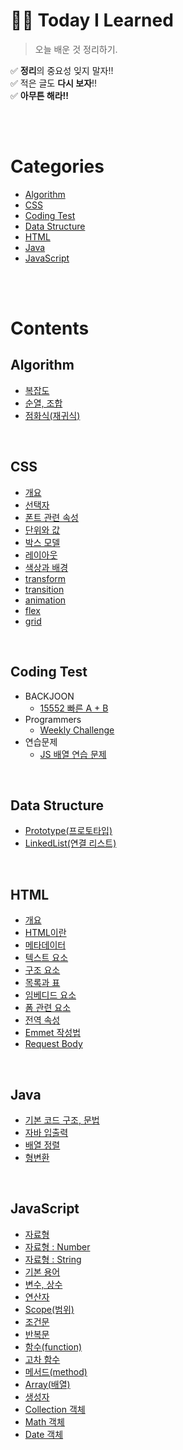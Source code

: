 # ✍🏻 **Today I Learned**
> 오늘 배운 것 정리하기.

✅ **정리**의 중요성 잊지 말자!!  
✅ 적은 글도 **다시 보자**!!  
✅ **아무튼 해라!!**

<br>
<br>

# Categories
- [Algorithm](#algorithm)
- [CSS](#css)
- [Coding Test](#coding-test)
- [Data Structure](#data-structure)
- [HTML](#html)
- [Java](#java)
- [JavaScript](#javascript)

<br>
<br>

# Contents
## Algorithm
- [복잡도](https://github.com/Im-hass/TIL/blob/master/Algorithm/Complexity.md)
- [순열, 조합](https://github.com/Im-hass/TIL/blob/master/Algorithm/02_%EC%88%9C%EC%97%B4%2C%20%EC%A1%B0%ED%95%A9.md)
- [점화식(재귀식)](https://github.com/Im-hass/TIL/blob/master/Algorithm/03_%EC%9E%AC%EA%B7%80%EC%8B%9D.md)
<br>

## CSS
- [개요](https://github.com/Im-hass/TIL/blob/master/CSS/01_%EA%B0%9C%EC%9A%94.md)
- [선택자](https://github.com/Im-hass/TIL/blob/master/CSS/02_%EC%84%A0%ED%83%9D%EC%9E%90.md)
- [폰트 관련 속성](https://github.com/Im-hass/TIL/blob/master/CSS/03_%ED%8F%B0%ED%8A%B8%20%EA%B4%80%EB%A0%A8%20%EC%86%8D%EC%84%B1.md)
- [단위와 값](https://github.com/Im-hass/TIL/blob/master/CSS/04_%EB%8B%A8%EC%9C%84%EC%99%80%20%EA%B0%92.md)
- [박스 모델](https://github.com/Im-hass/TIL/blob/master/CSS/05_%EB%B0%95%EC%8A%A4%20%EB%AA%A8%EB%8D%B8.md)
- [레이아웃](https://github.com/Im-hass/TIL/blob/master/CSS/06_%EB%A0%88%EC%9D%B4%EC%95%84%EC%9B%83.md)
- [색상과 배경](https://github.com/Im-hass/TIL/blob/master/CSS/07_%EC%83%89%EC%83%81%EA%B3%BC%20%EB%B0%B0%EA%B2%BD.md)
- [transform](https://github.com/Im-hass/TIL/blob/master/CSS/08_transform.md)
- [transition](https://github.com/Im-hass/TIL/blob/master/CSS/09_transition.md)
- [animation](https://github.com/Im-hass/TIL/blob/master/CSS/10_%EC%95%A0%EB%8B%88%EB%A9%94%EC%9D%B4%EC%85%98.md)
- [flex](https://github.com/Im-hass/TIL/blob/master/CSS/11_flexbox.md)
- [grid](https://github.com/Im-hass/TIL/blob/master/CSS/12_grid.md)
<br>

## Coding Test
- BACKJOON
  - [15552 빠른 A + B](https://github.com/Im-hass/TIL/blob/master/Coding%20Test/BACKJOON/15552.md)
- Programmers
  - [Weekly Challenge](https://github.com/Im-hass/TIL/tree/master/Coding%20Test/Programmers/Weekly%20Challenge)  
- 연습문제
  - [JS 배열 연습 문제](https://github.com/Im-hass/TIL/blob/master/Coding%20Test/%EC%97%B0%EC%8A%B5%EB%AC%B8%EC%A0%9C/JavaScript/Array%20%EC%97%B0%EC%8A%B5%20%EB%AC%B8%EC%A0%9C.md)
<br>

## Data Structure
- [Prototype(프로토타입)](https://github.com/Im-hass/TIL/blob/master/Data%20Structure/01_Prototype.md)
- [LinkedList(연결 리스트)](https://github.com/Im-hass/TIL/blob/master/Data%20Structure/02_LinkedList.md)
<br>

## HTML
- [개요](https://github.com/Im-hass/TIL/blob/master/HTML/01_%EA%B0%9C%EC%9A%94.md)
- [HTML이란](https://github.com/Im-hass/TIL/blob/master/HTML/03_HTML%EC%9D%B4%EB%9E%80.md)
- [메타데이터](https://github.com/Im-hass/TIL/blob/master/HTML/04_%EB%A9%94%ED%83%80%EB%8D%B0%EC%9D%B4%ED%84%B0.md)
- [텍스트 요소](https://github.com/Im-hass/TIL/blob/master/HTML/05_%ED%85%8D%EC%8A%A4%ED%8A%B8%20%EC%9A%94%EC%86%8C.md)
- [구조 요소](https://github.com/Im-hass/TIL/blob/master/HTML/06_%EA%B5%AC%EC%A1%B0%20%EC%9A%94%EC%86%8C.md)
- [목록과 표](https://github.com/Im-hass/TIL/blob/master/HTML/07_%EB%AA%A9%EB%A1%9D%EA%B3%BC%20%ED%91%9C.md)
- [임베디드 요소](https://github.com/Im-hass/TIL/blob/master/HTML/08_%EC%9E%84%EB%B2%A0%EB%94%94%EB%93%9C%20%EC%9A%94%EC%86%8C.md)
- [폼 관련 요소](https://github.com/Im-hass/TIL/blob/master/HTML/09_%ED%8F%BC%20%EA%B4%80%EB%A0%A8%20%EC%9A%94%EC%86%8C.md)
- [전역 속성](https://github.com/Im-hass/TIL/blob/master/HTML/10_%EC%A0%84%EC%97%AD%20%EC%86%8D%EC%84%B1.md)
- [Emmet 작성법](https://github.com/Im-hass/TIL/blob/master/HTML/10_%EC%A0%84%EC%97%AD%20%EC%86%8D%EC%84%B1.md)
- [Request Body](https://github.com/Im-hass/TIL/blob/master/HTML/html%20Request%20Body.md)
<br>

## Java
- [기본 코드 구조, 문법](https://github.com/Im-hass/TIL/blob/master/Java/01_Java.md)
- [자바 입출력](https://github.com/Im-hass/TIL/blob/master/Java/02_%EC%9E%85%EC%B6%9C%EB%A0%A5.md)  
- [배열 정렬](https://github.com/Im-hass/TIL/blob/master/Java/03_%EC%A0%95%EB%A0%AC.md)
- [형변환](https://github.com/Im-hass/TIL/blob/master/Java/04_%ED%98%95%EB%B3%80%ED%99%98.md)
<br>

## JavaScript
- [자료형](https://github.com/Im-hass/TIL/blob/master/JavaScript/01_JavaScript%EC%9D%98%20%EC%9E%90%EB%A3%8C%ED%98%95.md)
- [자료형 : Number](https://github.com/Im-hass/TIL/blob/master/JavaScript/10_Number.md)
- [자료형 : String](https://github.com/Im-hass/TIL/blob/master/JavaScript/11_String.md)
- [기본 용어](https://github.com/Im-hass/TIL/blob/master/JavaScript/02_%EA%B8%B0%EB%B3%B8%20%EC%9A%A9%EC%96%B4.md)
- [변수, 상수](https://github.com/Im-hass/TIL/blob/master/JavaScript/03_%EB%B3%80%EC%88%98%2C%20%EC%83%81%EC%88%98.md)
- [연산자](https://github.com/Im-hass/TIL/blob/master/JavaScript/04_%EC%97%B0%EC%82%B0%EC%9E%90.md)
- [Scope(범위)](https://github.com/Im-hass/TIL/blob/master/JavaScript/05_Scope(%EB%B2%94%EC%9C%84).md)
- [조건문](https://github.com/Im-hass/TIL/blob/master/JavaScript/06_%EC%A1%B0%EA%B1%B4%EB%AC%B8.md)
- [반복문](https://github.com/Im-hass/TIL/blob/master/JavaScript/07_%EB%B0%98%EB%B3%B5%EB%AC%B8.md)
- [함수(function)](https://github.com/Im-hass/TIL/blob/master/JavaScript/08_%ED%95%A8%EC%88%98(function).md)
- [고차 함수](https://github.com/Im-hass/TIL/blob/master/JavaScript/13_%EA%B3%A0%EC%B0%A8%20%ED%95%A8%EC%88%98.md)
- [메서드(method)](https://github.com/Im-hass/TIL/blob/master/JavaScript/09_%EB%A9%94%EC%84%9C%EB%93%9C(method).md)
- [Array(배열)](https://github.com/Im-hass/TIL/blob/master/JavaScript/12_Array(%EB%B0%B0%EC%97%B4).md)
- [생성자](https://github.com/Im-hass/TIL/blob/master/JavaScript/14_%EC%83%9D%EC%84%B1%EC%9E%90.md)
- [Collection 객체](https://github.com/Im-hass/TIL/blob/master/JavaScript/15_Collection.md)
- [Math 객체](https://github.com/Im-hass/TIL/blob/master/JavaScript/16_Math.md)
- [Date 객체](https://github.com/Im-hass/TIL/blob/master/JavaScript/17_Date.md)
<br>
